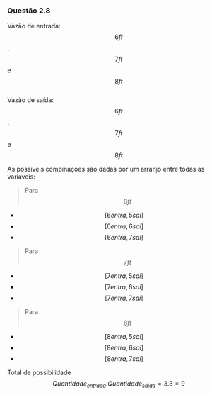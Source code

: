 <script src="https://polyfill.io/v3/polyfill.min.js?features=es6"></script> 
<script id="MathJax-script" async src="https://cdn.jsdelivr.net/npm/mathjax@3/es5/tex-mml-chtml.js"></script>

### Questão 2.8  

Vazão de entrada: $$6 ft$$, $$7 ft$$ e $$8 ft$$  
Vazão de saída: $$6 ft$$, $$7 ft$$ e $$8 ft$$  

As possíveis combinações são dadas por um arranjo entre todas as variáveis:    

> Para $$6 ft$$    
+ $$[6 entra, 5 sai]$$    
+ $$[6 entra, 6 sai]$$    
+ $$[6 entra, 7 sai]$$    
> Para $$7 ft$$
+ $$[7 entra, 5 sai]$$  
+ $$[7 entra, 6 sai]$$  
+ $$[7 entra, 7 sai]$$  
> Para $$8 ft$$  
+ $$[8 entra, 5 sai]$$  
+ $$[8 entra, 6 sai]$$  
+ $$[8 entra, 7 sai]$$   

Total de possibilidade $$Quantidade_{entrada}.Quantidade_{saida} = 3.3 = 9$$  
